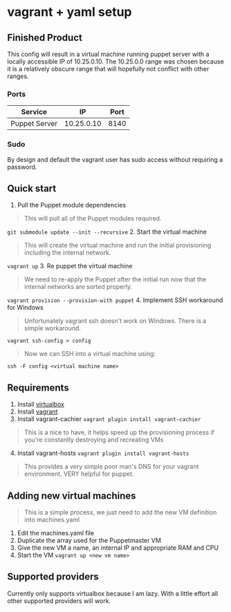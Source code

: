 # vagrant + yaml setup

## Finished Product

This config will result in a virtual machine running puppet server with a locally accessible IP of 10.25.0.10. The 10.25.0.0 range was chosen because it is a relatively obscure range that will hopefully not conflict with other ranges.

### Ports
| Service | IP | Port
| ------- | -- | ----
Puppet Server | 10.25.0.10 | 8140

### Sudo

By design and default the vagrant user has sudo access without requiring a password.

## Quick start

1. Pull the Puppet module dependencies
> This will pull all of the Puppet modules required.

`git submodule update --init --recursive`
2. Start the virtual machine
> This will create the virtual machine and run the initial provisioning including the internal network.

`vagrant up`
3. Re puppet the virtual machine
> We need to re-apply the Puppet after the initial run now that the internal networks are sorted properly.

`vagrant provision --provision-with puppet`
4. Implement SSH workaround for Windows
> Unfortunately vagrant ssh doesn't work on Windows. There is a simple workaround.

`vagrant ssh-config > config`

> Now we can SSH into a virtual machine using:

`ssh -F config <virtual machine name>`


## Requirements

1. Install [virtualbox](https://www.virtualbox.org/wiki/Downloads)
2. Install [vagrant](https://www.vagrantup.com/downloads.html)
3. Install vagrant-cachier `vagrant plugin install vagrant-cachier`
> This is a nice to have, it helps speed up the provisioning process if you're constantly destroying and recreating VMs

4. Install vagrant-hosts `vagrant plugin install vagrant-hosts`
> This provides a very simple poor man's DNS for your vagrant environment. VERY helpful for puppet.

## Adding new virtual machines
> This is a simple process, we just need to add the new VM definition into machines.yaml

1. Edit the machines.yaml file
2. Duplicate the array used for the Puppetmaster VM
3. Give the new VM a name, an internal IP and appropriate RAM and CPU
4. Start the VM
`vagrant up <new vm name>`

## Supported providers

Currently only supports virtualbox because I am lazy. With a little effort all other supported providers will work.
